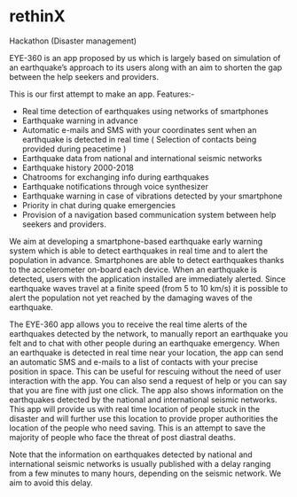 # rethinX
Hackathon (Disaster management)

EYE-360 is an app proposed by us which is largely based on simulation of an earthquake’s approach to its users along with an aim to shorten the gap between the help seekers and providers.
 
This is our first attempt to make an app. 
Features:-
- Real time detection of earthquakes using networks of smartphones
- Earthquake warning  in advance 
- Automatic e-mails and SMS with your coordinates sent when an earthquake is detected in real time ( Selection of contacts being provided   during peacetime )
- Earthquake data from national and international seismic networks
- Earthquake history 2000-2018
- Chatrooms for exchanging info during earthquakes
- Earthquake notifications through voice synthesizer
- Earthquake warning in case of vibrations detected by your smartphone
- Priority in chat during quake emergencies
- Provision of a navigation based communication system between help seekers and providers.

We aim at developing a smartphone-based earthquake early warning system which is able to detect earthquakes in real time and to alert the population in advance. Smartphones are able to detect earthquakes thanks to the accelerometer on-board each device. When an earthquake is detected, users with the application installed are immediately alerted. Since earthquake waves travel at a finite speed (from 5 to 10 km/s) it is possible to alert the population not yet reached by the damaging waves of the earthquake. 

The EYE-360 app allows you to receive the real time alerts of the earthquakes detected by the network, to manually report an earthquake you felt and to chat with other people during an earthquake emergency. When an earthquake is detected in real time near your location, the app can send an automatic SMS and e-mails to a list of contacts with your precise position in space. This can be useful for rescuing without the need of user interaction with the app. You can also send a request of help or you can say that you are fine with just one click. The app also shows information on the earthquakes detected by the national and international seismic networks.
This app will provide us with real time location of people stuck in the disaster and will further use this location to provide proper authorities the location of the people who need saving. This is an attempt to save the majority of people who face the threat of post diastral deaths. 

Note that the information on earthquakes detected by national and international seismic networks is usually published with a delay ranging from a few minutes to many hours, depending on the seismic network. We aim to avoid this delay.
